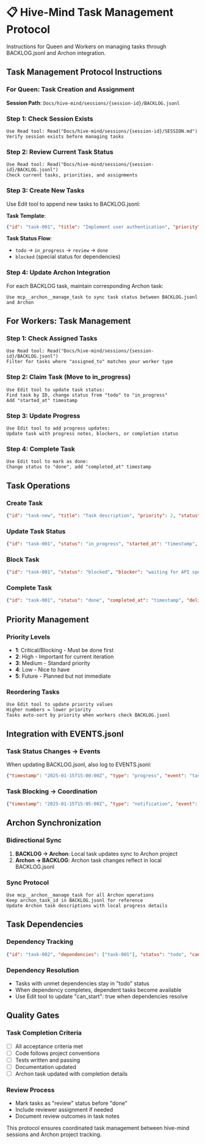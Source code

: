 # 📋 Hive-Mind Task Management Protocol

Instructions for Queen and Workers on managing tasks through BACKLOG.jsonl and Archon integration.

## Task Management Protocol Instructions

### For Queen: Task Creation and Assignment

**Session Path**: `Docs/hive-mind/sessions/{session-id}/BACKLOG.jsonl`

### Step 1: Check Session Exists
```
Use Read tool: Read("Docs/hive-mind/sessions/{session-id}/SESSION.md")
Verify session exists before managing tasks
```

### Step 2: Review Current Task Status
```
Use Read tool: Read("Docs/hive-mind/sessions/{session-id}/BACKLOG.jsonl")
Check current tasks, priorities, and assignments
```

### Step 3: Create New Tasks
Use Edit tool to append new tasks to BACKLOG.jsonl:

**Task Template**:
```json
{"id": "task-001", "title": "Implement user authentication", "priority": 1, "status": "todo", "assigned_to": "backend-worker", "created_at": "2025-01-15T14:30:00Z", "archon_task_id": "archon-uuid", "dependencies": [], "estimated_hours": 4}
```

**Task Status Flow**:
- `todo` → `in_progress` → `review` → `done`
- `blocked` (special status for dependencies)

### Step 4: Update Archon Integration
For each BACKLOG task, maintain corresponding Archon task:
```
Use mcp__archon__manage_task to sync task status between BACKLOG.jsonl and Archon
```

## For Workers: Task Management

### Step 1: Check Assigned Tasks
```
Use Read tool: Read("Docs/hive-mind/sessions/{session-id}/BACKLOG.jsonl")
Filter for tasks where "assigned_to" matches your worker type
```

### Step 2: Claim Task (Move to in_progress)
```
Use Edit tool to update task status:
Find task by ID, change status from "todo" to "in_progress"
Add "started_at" timestamp
```

### Step 3: Update Progress
```
Use Edit tool to add progress updates:
Update task with progress notes, blockers, or completion status
```

### Step 4: Complete Task
```
Use Edit tool to mark as done:
Change status to "done", add "completed_at" timestamp
```

## Task Operations

### Create Task
```json
{"id": "task-new", "title": "Task description", "priority": 2, "status": "todo", "assigned_to": "worker-type", "created_at": "timestamp", "archon_task_id": "uuid", "dependencies": ["task-001"]}
```

### Update Task Status
```json
{"id": "task-001", "status": "in_progress", "started_at": "timestamp", "progress": "Initial setup complete"}
```

### Block Task
```json
{"id": "task-001", "status": "blocked", "blocker": "waiting for API specification", "blocked_since": "timestamp"}
```

### Complete Task
```json
{"id": "task-001", "status": "done", "completed_at": "timestamp", "deliverables": ["auth-middleware.js", "tests/auth.test.js"]}
```

## Priority Management

### Priority Levels
- **1**: Critical/Blocking - Must be done first
- **2**: High - Important for current iteration  
- **3**: Medium - Standard priority
- **4**: Low - Nice to have
- **5**: Future - Planned but not immediate

### Reordering Tasks
```
Use Edit tool to update priority values
Higher numbers = lower priority
Tasks auto-sort by priority when workers check BACKLOG.jsonl
```

## Integration with EVENTS.jsonl

### Task Status Changes → Events
When updating BACKLOG.jsonl, also log to EVENTS.jsonl:

```json
{"timestamp": "2025-01-15T15:00:00Z", "type": "progress", "event": "task_completed", "agent": "backend-worker", "data": {"task_id": "task-001", "title": "User authentication", "deliverables": ["auth.js"]}}
```

### Task Blocking → Coordination
```json
{"timestamp": "2025-01-15T15:05:00Z", "type": "notification", "event": "task_blocked", "agent": "frontend-worker", "target": "backend-worker", "data": {"blocked_task": "login-ui", "needs": "API endpoint specification", "estimated_delay": "4 hours"}}
```

## Archon Synchronization

### Bidirectional Sync
1. **BACKLOG → Archon**: Local task updates sync to Archon project
2. **Archon → BACKLOG**: Archon task changes reflect in local BACKLOG.jsonl

### Sync Protocol
```
Use mcp__archon__manage_task for all Archon operations
Keep archon_task_id in BACKLOG.jsonl for reference
Update Archon task descriptions with local progress details
```

## Task Dependencies

### Dependency Tracking
```json
{"id": "task-002", "dependencies": ["task-001"], "status": "todo", "can_start": false}
```

### Dependency Resolution
- Tasks with unmet dependencies stay in "todo" status
- When dependency completes, dependent tasks become available
- Use Edit tool to update "can_start": true when dependencies resolve

## Quality Gates

### Task Completion Criteria
- [ ] All acceptance criteria met
- [ ] Code follows project conventions
- [ ] Tests written and passing
- [ ] Documentation updated
- [ ] Archon task updated with completion details

### Review Process
- Mark tasks as "review" status before "done"
- Include reviewer assignment if needed
- Document review outcomes in task notes

This protocol ensures coordinated task management between hive-mind sessions and Archon project tracking.